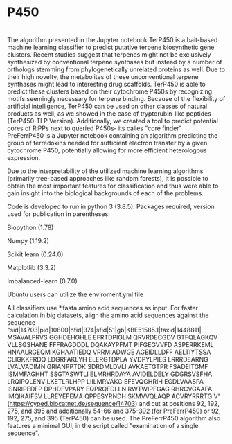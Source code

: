 # P450
# 
The algorithm presented in the Jupyter notebook TerP450 is a bait-based machine learning classifier to predict putative terpene biosynthetic gene clusters. Recent studies suggest that terpenes might not be exclusively synthesized by conventional terpene synthases but instead by a number of orthologs stemming from phylogenetically unrelated proteins as well. Due to their high novelty, the metabolites of these unconventional terpene synthases might lead to interesting drug scaffolds. TerP450 is able to predict these clusters based on their cytochrome P450s by recognizing motifs seemingly necessary for terpene binding. Because of the flexibility of artificial intelligence, TerP450 can be used on other classes of natural products as well, as we showed in the case of tryptorubin-like peptides (TerP450-TLP Version). Additionally, we created a tool to predict potential cores of RiPPs next to queried P450s- its calles "core finder"
\
PreFerrP450 is a Jupyter notebook containing an algorithm predicting the group of ferredoxins needed for sufficient electron transfer by a given cytochrome P450, potentially allowing for more efficient heterologous expression.

Due to the interpretability of the utilized machine learning algorithms (primarily tree-based approaches like random forests), it is possible to obtain the most important features for classification and thus were able to gain insight into the biological backgrounds of each of the problems.

Code is developed to run in python 3 (3.8.5). Packages required, version used for publication in parentheses:

Biopython (1.78)

Numpy (1.19.2)

Scikit learn (0.24.0)

Matplotlib (3.3.2)

Imbalanced-learn (0.7.0)

Ubuntu users can utilize the enviroment.yml file

All classifiers use *.fasta amino acid sequences as input.
For faster calculation in big datasets, align the amino acid sequences against the sequence "sid|14703|pid|10800|hfid|374|sfid|51|gb|KBE51585.1|taxid|1448811| MSAVALPRVS GGHDEHGHLE EFRTDPIGLM QRVRDECGDV GTFQLAGKQV VLLSGSHANE FFFRAGDDDL DQAKAYPFMT PIFGEGVVFD ASPERRKEML HNAALRGEQM KGHAATIEDQ VRRMIADWGE AGEIDLLDFF AELTIYTSSA CLIGKKFRDQ LDGRFAKLYH ELERGTDPLA YVDPYLPIES LRRRDEARNG LVALVADIMN GRIANPPTDK SDRDMLDVLI AVKAETGTPR FSADEITGMF ISMMFAGHHT SSGTASWTLI ELMRHRDAYA AVIDELDELY GDGRSVSFHA LRQIPQLENV LKETLRLHPP LIILMRVAKG EFEVQGHRIH EGDLVAASPA ISNRIPEDFP DPHDFVPARY EQPRQEDLLN RWTWIPFGAG RHRCVGAAFA IMQIKAIFSV LLREYEFEMA QPPESYRNDH SKMVVQLAQP ACVRYRRRTG V" (https://cyped.biocatnet.de/sequence/14703) and cut at positions  92, 192, 275, and 395 and additionally 54-66 and 375-392 (for PreFerrP450) or 92, 192, 275, and 395 (TerP450) can be used.
The PreFerrP450 algorithm also features a minimal GUI, in the script called "examination of a single sequence".
